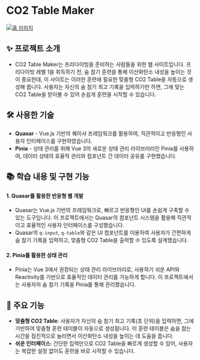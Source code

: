 # CO2 Table Maker

[![홈 이미지](https://sanggusseu.github.io/co2table-maker/og-image.jpg)](https://sanggusseu.github.io/co2table-maker/)

## ✨ 프로젝트 소개

- CO2 Table Maker는 프리다이빙을 준비하는 사람들을 위한 웹 사이트입니다. 프리다이빙 레벨 1을 취득하기 전, 숨 참기 훈련을 통해 이산화탄소 내성을 높이는 것이 중요한데, 이 사이트는 이러한 훈련에 필요한 맞춤형 CO2 Table을 자동으로 생성해 줍니다. 사용자는 자신의 숨 참기 최고 기록을 입력하기만 하면, 그에 맞는 CO2 Table을 받아볼 수 있어 손쉽게 훈련을 시작할 수 있습니다.

## 🛠 사용한 기술

- **Quasar** - Vue.js 기반의 퀘이사 프레임워크를 활용하여, 직관적이고 반응형인 사용자 인터페이스를 구현하였습니다.
- **Pinia** - 상태 관리를 위해 Vue 3의 새로운 상태 관리 라이브러리인 Pinia를 사용하여, 데이터 상태의 효율적 관리와 컴포넌트 간 데이터 공유를 구현했습니다.

## 📚 학습 내용 및 구현 기능

#### 1. Quasar를 활용한 반응형 웹 개발

- Quasar는 Vue.js 기반의 프레임워크로, 빠르고 반응형인 UI를 손쉽게 구축할 수 있는 도구입니다. 이 프로젝트에서는 Quasar의 컴포넌트 시스템을 활용해 직관적이고 효율적인 사용자 인터페이스를 구성했습니다.
- Quasar의 `q-input`, `q-table`와 같은 UI 컴포넌트를 이용하여 사용자가 간편하게 숨 참기 기록을 입력하고, 맞춤형 CO2 Table을 출력할 수 있도록 설계했습니다.

#### 2. Pinia를 활용한 상태 관리

- Pinia는 Vue 3에서 권장되는 상태 관리 라이브러리로, 사용하기 쉬운 API와 Reactivity를 기반으로 효율적인 데이터 관리를 가능하게 합니다. 이 프로젝트에서는 사용자의 숨 참기 기록을 Pinia를 통해 관리했습니다.

## 🚀 주요 기능

- **맞춤형 CO2 Table**: 사용자가 자신의 숨 참기 최고 기록(초 단위)을 입력하면, 그에 기반하여 맞춤형 훈련 테이블이 자동으로 생성됩니다. 이 훈련 테이블은 숨을 참는 시간을 점진적으로 늘리면서 이산화탄소 내성을 높이는 데 도움을 줍니다.
- **쉬운 인터페이스**: 간단한 입력만으로 CO2 Table을 빠르게 생성할 수 있어, 사용자는 복잡한 설정 없이도 훈련을 바로 시작할 수 있습니다.
